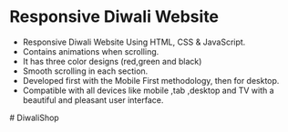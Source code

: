 # Responsive Diwali Website 


- Responsive Diwali Website Using HTML, CSS & JavaScript.
- Contains animations when scrolling.
- It has three color designs (red,green and black)
- Smooth scrolling in each section.
- Developed first with the Mobile First methodology, then for desktop.
- Compatible with all  devices like mobile ,tab ,desktop and TV with a beautiful and pleasant user interface.


#   D i w a l i S h o p  
 